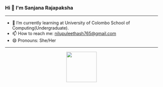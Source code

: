### Hi 👋 I'm Sanjana Rajapaksha
<hr>

- 🌱 I’m currently learning at University of Colombo School of Computing(Undergraduate).
- 📫 How to reach me: nilupuleethash765@gmail.com
- 😄 Pronouns: She/Her
<hr>

<div id="header" align="center">
  <img src="https://media.giphy.com/media/M9gbBd9nbDrOTu1Mqx/giphy.gif" width="100"/>
</div>

